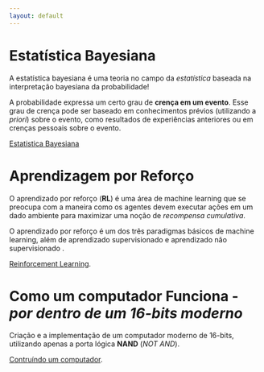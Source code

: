 ```yaml
---
layout: default
---
```

# Estatística Bayesiana
A estatística bayesiana é uma teoria no campo da *estatística* baseada na interpretação bayesiana da probabilidade!

A probabilidade expressa um certo grau de **crença em um evento**. Esse grau de crença pode ser baseado em conhecimentos prévios
(utilizando a *priori*) sobre o evento, como resultados de experiências anteriores ou em crenças pessoais sobre o evento.


[Estatistica Bayesiana](./bayesian/index.html)

# Aprendizagem por Reforço
O aprendizado por reforço (**RL**) é uma área de machine learning que se preocupa com a maneira como
 os agentes devem executar ações em um dado ambiente para maximizar uma noção de *recompensa cumulativa*. 

O aprendizado por reforço é um dos três paradigmas básicos de machine learning, além de aprendizado supervisionado 
e aprendizado não supervisionado .

[Reinforcement Learning](./rl/index.html).


# Como um computador Funciona - *por dentro de um 16-bits moderno*
Criação e a implementação de um computador moderno de 16-bits, utilizando apenas a porta lógica **NAND** (*NOT AND*).
 
[Contruíndo um computador](./n2t/index.html).
